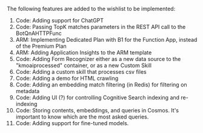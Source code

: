 The following features are added to the wishlist to be implemented:

1. Code: Adding support for ChatGPT
1. Code: Passing TopK matches parameters in the REST API call to the BotQnAHTTPFunc
1. ARM: Implementing Dedicated Plan with B1 for the Function App, instead of the Premium Plan
1. ARM: Adding Application Insights to the ARM template
1. Code: Adding Form Recognizer either as a new data source to the "kmoaiprocessed" container, or as a new Custom Skill
1. Code: Adding a custom skill that processes csv files
1. Code: Adding a demo for HTML crawling
1. Code: Adding an embedding match filtering (in Redis) for filtering on metadata 
1. Code: Adding UI (?) for controlling Cognitive Search indexing and re-indexing
1. Code: Storing contents, embeddings, and queries in Cosmos. It's important to know which are the most asked queries.
1. Code: Adding support for fine-tuned models.